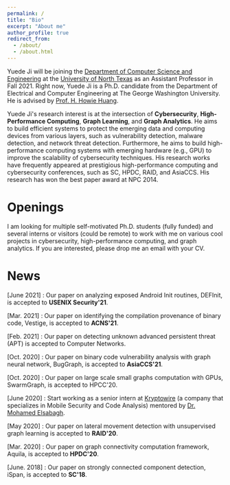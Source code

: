 ```yaml
---
permalink: /
title: "Bio"
excerpt: "About me"
author_profile: true
redirect_from:
  - /about/
  - /about.html
---
```


Yuede Ji will be joining the [Department of Computer Science and Engineering](https://computerscience.engineering.unt.edu/) at the [University of North Texas](https://www.unt.edu/) as an Assistant Professor in Fall 2021. Right now, Yuede Ji is a Ph.D. candidate from the Department of Electrical and Computer Engineering at The George Washington University. He is advised by [Prof. H. Howie Huang](https://www.seas.gwu.edu/howie-huang).

Yuede Ji's research interest is at the intersection of <strong>Cybersecurity</strong>, <strong>High-Performance Computing</strong>, <strong>Graph Learning</strong>, and <strong>Graph Analytics</strong>. He aims to build efficient systems to protect the emerging data and computing devices from various layers, such as vulnerability detection, malware detection, and network threat detection. Furthermore, he aims to build high-performance computing systems with emerging hardware (e.g., GPU) to improve the scalability of cybersecurity techniques. His research works have frequently appeared at prestigious high-performance computing and cybersecurity conferences, such as SC, HPDC, RAID, and AsiaCCS. His research has won the best paper award at NPC 2014.

Openings
======
I am looking for multiple self-motivated Ph.D. students (fully funded) and several interns or visitors (could be remote) to work with me on various cool projects in cybersecurity, high-performance computing, and graph analytics. If you are interested, please drop me an email with your CV.

News
======
[June 2021] : Our paper on analyzing exposed Android Init routines, DEFInit, is accepted to <strong>USENIX Security'21</strong>.

[Mar. 2021] : Our paper on identifying the compilation provenance of binary code, Vestige, is accepted to <strong>ACNS'21</strong>.

[Feb. 2021] : Our paper on detecting unknown advanced persistent threat (APT) is accepted to Computer Networks.

[Oct. 2020] : Our paper on binary code vulnerability analysis with graph neural network, BugGraph, is accepted to <strong>AsiaCCS'21</strong>.

[Oct. 2020] : Our paper on large scale small graphs computation with GPUs, SwarmGraph, is accepted to HPCC'20.

[June 2020] : Start working as a senior intern at [Kryptowire](https://www.kryptowire.com/) (a company that specializes in Mobile Security and Code Analysis) mentored by [Dr. Mohamed Elsabagh](https://scholar.google.com/citations?user=HKp90HUAAAAJ&hl=en).

[May 2020] : Our paper on lateral movement detection with unsupervised graph learning is accepted to <strong>RAID'20</strong>.

[Mar. 2020] : Our paper on graph connectivity computation framework, Aquila, is accepted to <strong>HPDC'20</strong>.

[June. 2018] : Our paper on strongly connected component detection, iSpan, is accepted to <strong>SC'18</strong>.
